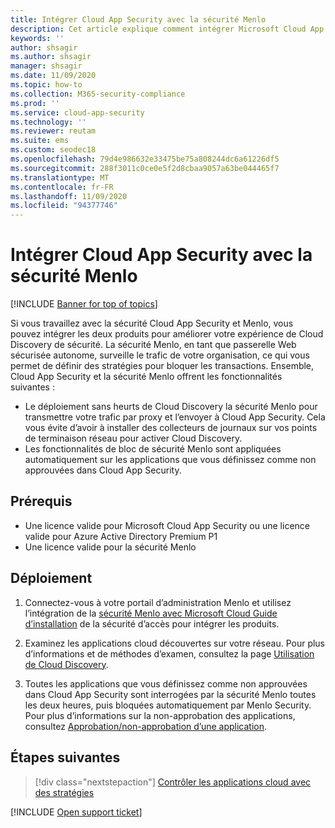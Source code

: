 ```yaml
---
title: Intégrer Cloud App Security avec la sécurité Menlo
description: Cet article explique comment intégrer Microsoft Cloud App Security avec la sécurité Menlo pour une Cloud Discovery transparente et un bloc automatisé d’applications non approuvées.
keywords: ''
author: shsagir
ms.author: shsagir
manager: shsagir
ms.date: 11/09/2020
ms.topic: how-to
ms.collection: M365-security-compliance
ms.prod: ''
ms.service: cloud-app-security
ms.technology: ''
ms.reviewer: reutam
ms.suite: ems
ms.custom: seodec18
ms.openlocfilehash: 79d4e986632e33475be75a808244dc6a61226df5
ms.sourcegitcommit: 288f3011c0ce0e5f2d8cbaa9057a63be044465f7
ms.translationtype: MT
ms.contentlocale: fr-FR
ms.lasthandoff: 11/09/2020
ms.locfileid: "94377746"
---
```

# <a name="integrate-cloud-app-security-with-menlo-security"></a>Intégrer Cloud App Security avec la sécurité Menlo

[!INCLUDE [Banner for top of topics](includes/banner.md)]

Si vous travaillez avec la sécurité Cloud App Security et Menlo, vous pouvez intégrer les deux produits pour améliorer votre expérience de Cloud Discovery de sécurité. La sécurité Menlo, en tant que passerelle Web sécurisée autonome, surveille le trafic de votre organisation, ce qui vous permet de définir des stratégies pour bloquer les transactions. Ensemble, Cloud App Security et la sécurité Menlo offrent les fonctionnalités suivantes :

- Le déploiement sans heurts de Cloud Discovery la sécurité Menlo pour transmettre votre trafic par proxy et l’envoyer à Cloud App Security. Cela vous évite d’avoir à installer des collecteurs de journaux sur vos points de terminaison réseau pour activer Cloud Discovery.
- Les fonctionnalités de bloc de sécurité Menlo sont appliquées automatiquement sur les applications que vous définissez comme non approuvées dans Cloud App Security.

## <a name="prerequisites"></a>Prérequis

- Une licence valide pour Microsoft Cloud App Security ou une licence valide pour Azure Active Directory Premium P1
- Une licence valide pour la sécurité Menlo

## <a name="deployment"></a>Déploiement

1. Connectez-vous à votre portail d’administration Menlo et utilisez l’intégration de la [sécurité Menlo avec Microsoft Cloud Guide d’installation](https://admin.menlosecurity.com/docs/guides/web_admin_settings_casb.html?highlight=microsoft) de la sécurité d’accès pour intégrer les produits.

1. Examinez les applications cloud découvertes sur votre réseau. Pour plus d’informations et de méthodes d’examen, consultez la page [Utilisation de Cloud Discovery](working-with-cloud-discovery-data.md).
1. Toutes les applications que vous définissez comme non approuvées dans Cloud App Security sont interrogées par la sécurité Menlo toutes les deux heures, puis bloquées automatiquement par Menlo Security. Pour plus d’informations sur la non-approbation des applications, consultez [Approbation/non-approbation d’une application](governance-discovery.md#BKMK_SanctionApp).

## <a name="next-steps"></a>Étapes suivantes

> [!div class="nextstepaction"]
> [Contrôler les applications cloud avec des stratégies](control-cloud-apps-with-policies.md)

[!INCLUDE [Open support ticket](includes/support.md)]
